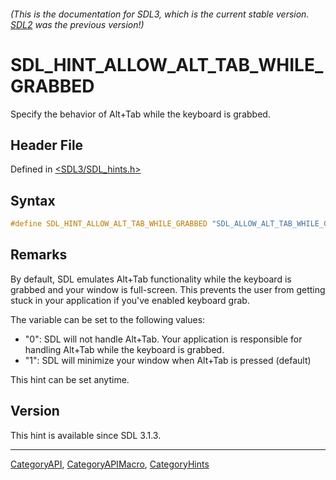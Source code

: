 ###### (This is the documentation for SDL3, which is the current stable version. [SDL2](https://wiki.libsdl.org/SDL2/) was the previous version!)
# SDL_HINT_ALLOW_ALT_TAB_WHILE_GRABBED

Specify the behavior of Alt+Tab while the keyboard is grabbed.

## Header File

Defined in [<SDL3/SDL_hints.h>](https://github.com/libsdl-org/SDL/blob/main/include/SDL3/SDL_hints.h)

## Syntax

```c
#define SDL_HINT_ALLOW_ALT_TAB_WHILE_GRABBED "SDL_ALLOW_ALT_TAB_WHILE_GRABBED"
```

## Remarks

By default, SDL emulates Alt+Tab functionality while the keyboard is
grabbed and your window is full-screen. This prevents the user from getting
stuck in your application if you've enabled keyboard grab.

The variable can be set to the following values:

- "0": SDL will not handle Alt+Tab. Your application is responsible for
  handling Alt+Tab while the keyboard is grabbed.
- "1": SDL will minimize your window when Alt+Tab is pressed (default)

This hint can be set anytime.

## Version

This hint is available since SDL 3.1.3.

----
[CategoryAPI](CategoryAPI), [CategoryAPIMacro](CategoryAPIMacro), [CategoryHints](CategoryHints)

